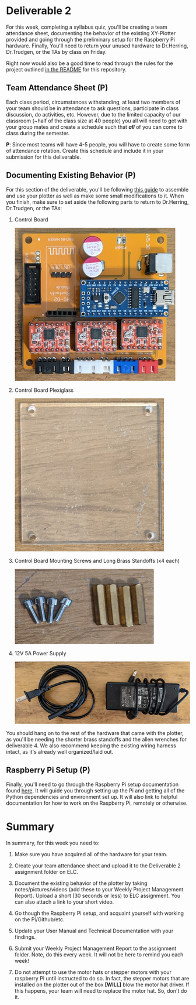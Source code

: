 # Deliverable 2

For this week, completing a syllabus quiz, you'll be creating a team attendance sheet, documenting the behavior of the existing XY-Plotter provided and going through the preliminary setup for the Raspberry Pi hardware. Finally, You'll need to return your unused hardware to Dr.Herring, Dr.Trudgen, or the TAs by class on Friday.

Right now would also be a good time to read through the rules for the project outlined [in the README](../README.md) for this repository.

## Team Attendance Sheet (P)

Each class period, circumstances withstanding, at least two members of your team should be in attendance to ask questions, participate in class discussion, do activities, etc. However, due to the limited capacity of our classroom (~half of the class size at 40 people) you all will need to get with your group mates and create a schedule such that ***all*** of you can come to class during the semester. 

**P**: Since most teams will have 4-5 people, you will have to create some form of attendance rotation. Create this schedule and include it in your submission for this deliverable.

## Documenting Existing Behavior (P)

For this section of the deliverable, you'll be following [this guide](./setup/plotter_setup.md) to assemble and use your plotter as well as make some small modifications to it. When you finish, make sure to set aside the following parts to return to Dr.Herring, Dr.Trudgen, or the TAs:

1. Control Board
    
    ![Control Board](resources/controlboard.jpg)

2. Control Board Plexiglass
    
    ![Control Board Plexiglass](resources/controlboardplex.jpg)

3. Control Board Mounting Screws and Long Brass Standoffs (x4 each)

    ![Control Board Mounting Screws and Long Brass Standoffs (x4 each)](resources/screwsandstandoffs.jpg)

4. 12V 5A Power Supply

    ![12V 5A Power Supply](resources/psu.jpg)

You should hang on to the rest of the hardware that came with the plotter, as you'll be needing the shorter brass standoffs and the allen wrenches for deliverable 4. We also recommend keeping the existing wiring harness intact, as it's already well organized/laid out.

## Raspberry Pi Setup (P)

Finally, you'll need to go through the Raspberry Pi setup documentation found [here](setup/pi_setup.md). It will guide you through setting up the Pi and getting all of the Python dependencies and environment set up. It will also link to helpful documentation for how to work on the Raspberry Pi, remotely or otherwise.

# Summary

In summary, for this week you need to:

1. Make sure you have acquired all of the hardware for your team.

2. Create your team attendance sheet and upload it to the Deliverable 2 assignment folder on ELC.

3. Document the existing behavior of the plotter by taking notes/pictures/videos (add these to your Weekly Project Management Report).  Upload a short (30 seconds or less) to ELC assignment.  You can also attach a link to your short video.

4. Go though the Raspberry Pi setup, and acquaint yourself with working on the Pi/Github/etc.

5. Update your User Manual and Technical Documentation with your findings.

6. Submit your Weekly Project Management Report to the assignment folder.  Note, do this every week.  It will not be here to remind you each week!

7. Do not attempt to use the motor hats or stepper motors with your raspberry PI until instructed to do so.  In fact, the stepper motors that are installed on the plotter out of the box **[WILL]** blow the motor hat driver.  If this happens, your team will need to replace the motor hat. So, don't do it.
